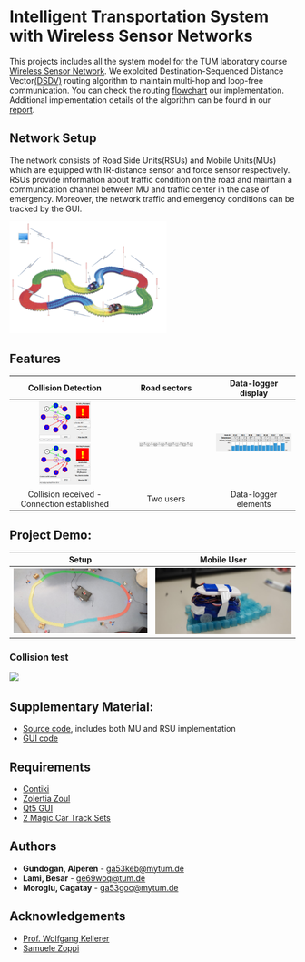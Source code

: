 # Intelligent Transportation System with Wireless Sensor Networks 

This projects includes all the system model for the TUM laboratory course [Wireless Sensor Network](https://www.ei.tum.de/lkn/lehrveranstaltungen/praktika/wireless-sensor-networks/). We exploited Destination-Sequenced Distance Vector[(DSDV)](https://pdfs.semanticscholar.org/b43e/e4831464381fb91e90c736f4c636fd0137f6.pdf) routing algorithm to maintain multi-hop and loop-free communication. You can check the routing [flowchart](https://github.com/gundoganalperen/WSN/blob/master/assets/features/routing_algorithm.pdf) our implementation. Additional implementation details of the algorithm can be found in our [report](https://github.com/gundoganalperen/WSN/blob/master/wsn_project_report.pdf).

## Network Setup
The network consists of Road Side Units(RSUs) and Mobile Units(MUs) which are equipped with IR-distance sensor and force sensor respectively. RSUs provide information about traffic condition on the road and maintain a communication channel between MU and traffic center in the case of emergency. Moreover, the network traffic and emergency conditions can be tracked by the GUI.

<img src="/assets/figures/network_setup.png" width="55%">


## Features
| Collision Detection     | Road sectors    | Data-logger display    |
| :---------------------: | :------------------------------------: | :-----------: |
| <img src="/assets/features/network_3.png" width="50%"> <img src="/assets/features/MU_reply.png" width="50%"> | <img src="/assets/features/segments_2.png" width="65%"> |  <img src="/assets/features/datalogger_1.png" width="220%">  |
| Collision received - Connection established     | Two users    | Data-logger elements    |

## Project Demo:
| Setup | Mobile User |
| :---------------------: | :------------------------------------: |
| <img src="/assets/demo/setup.jpeg" width="1000%">  | <img src="/assets/demo/mu.jpeg" width="100%"> | 

### Collision test
<img src="/assets/demo/test.gif" width="40%">  

## Supplementary Material:
* [Source code](https://github.com/gundoganalperen/WSN/tree/master/src), includes both MU and RSU implementation
* [GUI code](https://github.com/gundoganalperen/WSN/tree/master/gui)

## Requirements
* [Contiki](https://github.com/contiki-os/contiki)
* [Zolertia Zoul](https://zolertia.io/zoul-module/)
* [Qt5 GUI](https://www.qt.io)
* [2 Magic Car Track Sets](https://www.amazon.de/BROSZIO-Tracks-Starter-Rennbahnset-incl-Auto-Bunt/dp/B01NBJBK0X/ref=sr_1_4?ie=UTF8&qid=1543937605&sr=8-4&keywords=magic+car+track+set)

## Authors

* **Gundogan, Alperen** - [ga53keb@mytum.de](mailto:ga53keb@mytum.de)
* **Lami, Besar** - [ge69woq@tum.de](mailto:ge69woq@tum.de)
* **Moroglu, Cagatay** - [ga53goc@mytum.de](mailto:ga53goc@mytum.de)

## Acknowledgements

* [Prof. Wolfgang Kellerer](https://www.professoren.tum.de/en/kellerer-wolfgang/)
* [Samuele Zoppi](https://www.ei.tum.de/en/lkn/team/zoppi-samuele/)

